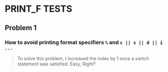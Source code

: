 # PRINT_F TESTS

## Problem 1
### How to avoid printing format specifiers `%` and `c || s || d || i ...` 

> To solve this problem, I increased the index by 1 once a switch statement was 
> satisfied. Easy, Right? 
